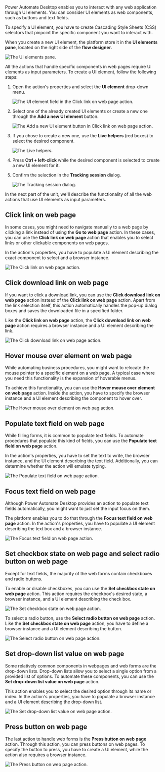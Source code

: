 Power Automate Desktop enables you to interact with any web application through UI elements. You can consider UI elements as web components, such as buttons and text fields. 

To specify a UI element, you have to create Cascading Style Sheets (CSS) selectors that pinpoint the specific component you want to interact with.

When you create a new UI element, the platform store it in the **UI elements pane**, located on the right side of the **flow designer**.

![The UI elements pane.](..\media\ui-elements-pane.png)

All the actions that handle specific components in web pages require UI elements as input parameters. To create a UI element, follow the following steps:

1. Open the action's properties and select the **UI element** drop-down menu. 

    ![The UI element field in the Click link on web page action.](..\media\click-link-on-web-page-action-ui-element-field.png)

1. Select one of the already created UI elements or create a new one through the **Add a new UI element** button.

    ![The Add a new UI element button in Click link on web page action.](..\media\click-link-on-web-page-action-add-new-ui-element-button.png)

1. If you chose to create a new one, use the **Live helpers** (red boxes) to select the desired component.

    ![The Live helpers.](..\media\live-helpers.png)

1. Press **Ctrl + left-click** while the desired component is selected to create a new UI element for it. 

1. Confirm the selection in the **Tracking session** dialog.

    ![The Tracking session dialog.](..\media\tracking-session-dialog.png)

In the next part of the unit, we'll describe the functionality of all the web actions that use UI elements as input parameters.

## Click link on web page

In some cases, you might need to navigate manually to a web page by clicking a link instead of using the **Go to web page** action. In these cases, you can use the **Click link on web page** action that enables you to select links or other clickable components on web pages.

In the action's properties, you have to populate a UI element describing the exact component to select and a browser instance.

![The Click link on web page action.](..\media\click-link-on-web-page-action.png)

## Click download link on web page

If you want to click a download link, you can use the **Click download link on web page**  action instead of the **Click link on web page** action. Apart from the link selection itself, this action automatically handles the pop-up dialog boxes and saves the downloaded file in a specified folder.

Like the **Click link on web page** action, the **Click download link on web page** action requires a browser instance and a UI element describing the link.

![The Click download link on web page action.](..\media\click-download-link-on-web-page-action.png)

## Hover mouse over element on web page 

While automating business procedures, you might want to relocate the mouse pointer to a specific element on a web page. A typical case where you need this functionality is the expansion of hoverable menus. 

To achieve this functionality, you can use the **Hover mouse over element on web page** action. Inside the action, you have to specify the browser instance and a UI element describing the component to hover over.

![The Hover mouse over element on web pag action.](..\media\hover-mouse-over-element-on-web-page-action.png)

## Populate text field on web page

While filling forms, it is common to populate text fields. To automate procedures that populate this kind of fields, you can use the **Populate text field on web page** action. 

In the action's properties, you have to set the text to write, the browser instance, and the UI element describing the text field. Additionally, you can determine whether the action will emulate typing.

![The Populate text field on web page action.](..\media\populate-text-field-on-web-page-action.png)

## Focus text field on web page

Although Power Automate Desktop provides an action to populate text fields automatically, you might want to just set the input focus on them. 

The platform enables you to do that through the **Focus text field on web page** action. In the action's properties, you have to populate a UI element describing the text box and a browser instance.

![The Focus text field on web page action.](..\media\focus-text-field-on-web-page-action.png)

## Set checkbox state on web page and select radio button on web page

Except for text fields, the majority of the web forms contain checkboxes and radio buttons. 

To enable or disable checkboxes, you can use the **Set checkbox state on web page** action. This action requires the checkbox's desired state, a browser instance, and a UI element describing the check box.

![The Set checkbox state on web page action.](..\media\set-checkbox-state-on-web-page-action.png)

To select a radio button, use the **Select radio button on web page** action. Like the **Set checkbox state on web page** action,  you have to define a browser instance and a UI element describing the button.

![The Select radio button on web page action.](..\media\select-radio-button-on-web-page-action.png)

## Set drop-down list value on web page

Some relatively common components in webpages and web forms are the drop-down lists. Drop-down lists allow you to select a single option from a provided list of options. To automate these components, you can use the **Set drop-down list value on web page** action.

This action enables you to select the desired option through its name or index. In the action's properties, you have to populate a browser instance and a UI element describing the drop-down list.

![The Set drop-down list value on web page action.](..\media\set-drop-down-list-value-on-web-page-action.png)

## Press button on web page

The last action to handle web forms is the **Press button on web page** action. Through this action, you can press buttons on web pages. To specify the button to press, you have to create a UI element, while the action also requires a browser instance.

![The Press button on web page action.](..\media\press-button-on-web-page-action.png)
